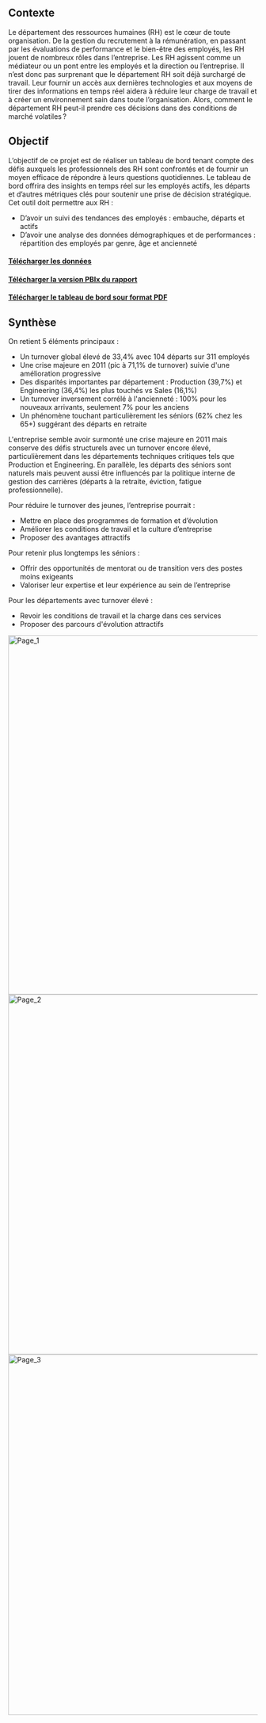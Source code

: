## Contexte
Le département des ressources humaines (RH) est le cœur de toute organisation. De la gestion du recrutement à la rémunération, en passant par les évaluations de performance et le bien-être des employés, les RH jouent de nombreux rôles dans l’entreprise. Les RH agissent comme un médiateur ou un pont entre les employés et la direction ou l’entreprise. Il n’est donc pas surprenant que le département RH soit déjà surchargé de travail. Leur fournir un accès aux dernières technologies et aux moyens de tirer des informations en temps réel aidera à réduire leur charge de travail et à créer un environnement sain dans toute l’organisation.
Alors, comment le département RH peut-il prendre ces décisions dans des conditions de marché volatiles ? 

## Objectif
L’objectif de ce projet est de réaliser un tableau de bord tenant compte des défis auxquels les professionnels des RH sont confrontés et de fournir un moyen efficace de répondre à leurs questions quotidiennes.  Le tableau de bord offrira des insights en temps réel sur les employés actifs, les départs et d’autres métriques clés pour soutenir une prise de décision stratégique. 
Cet outil doit permettre aux RH : 
-	D’avoir  un suivi des tendances des employés : embauche, départs et actifs
-	D’avoir une analyse des données démographiques et de performances : répartition des employés par genre, âge et ancienneté

#### [Télécharger les données](https://github.com/Hines98/Analyse-donnees-RH/blob/4ccd054ddd2f42c1ac39d33b73e2062ebae3942c/HRData.csv)
#### [Télécharger la version PBIx du rapport](https://github.com/Hines98/Analyse-donnees-RH/blob/3db3861efafe8bb2ca8977296b1bbec956441594/Report_HR_Data.pbix)
#### [Télécharger le tableau de bord sour format PDF](https://github.com/Hines98/Analyse-donnees-RH/blob/3147568b18126d3accba436bbd87a719f309ccc8/Report_HR_Data.pdf)


## Synthèse
On retient 5 éléments principaux :
- Un turnover global élevé de 33,4% avec 104 départs sur 311 employés
- Une crise majeure en 2011 (pic à 71,1% de turnover) suivie d'une amélioration progressive
- Des disparités importantes par département : Production (39,7%) et Engineering (36,4%) les plus touchés vs Sales (16,1%)
- Un turnover inversement corrélé à l'ancienneté : 100% pour les nouveaux arrivants, seulement 7% pour les anciens
- Un phénomène touchant particulièrement les séniors (62% chez les 65+) suggérant des départs en retraite

L'entreprise semble avoir surmonté une crise majeure en 2011 mais conserve des défis structurels avec un turnover encore élevé, particulièrement dans les départements techniques critiques tels que Production et Engineering. En parallèle, les départs des séniors sont naturels mais peuvent aussi être influencés par la politique interne de gestion des carrières (départs à la retraite, éviction, fatigue professionnelle).

Pour réduire le turnover des jeunes, l’entreprise pourrait :
- Mettre en place des programmes de formation et d’évolution
- Améliorer les conditions de travail et la culture d’entreprise
- Proposer des avantages attractifs
  
Pour retenir plus longtemps les séniors :
- Offrir des opportunités de mentorat ou de transition vers des postes moins exigeants
- Valoriser leur expertise et leur expérience au sein de l’entreprise

Pour les départements avec turnover élevé :
- Revoir les conditions de travail et la charge dans ces services
- Proposer des parcours d'évolution attractifs

<img width="1290" height="725" alt="Page_1" src="https://github.com/user-attachments/assets/21c45a87-88a2-4e06-83b5-07590209acc7" />
<img width="1292" height="727" alt="Page_2" src="https://github.com/user-attachments/assets/4480b65e-3cd5-4205-8601-49d6c6e081c6" />
<img width="1292" height="728" alt="Page_3" src="https://github.com/user-attachments/assets/453d234d-4d1d-4b73-99d5-e63ba701d14f" />







